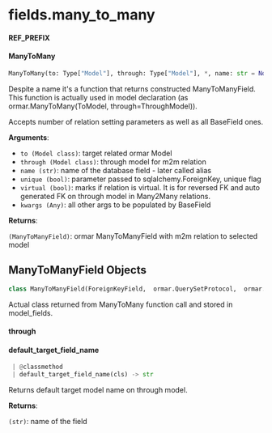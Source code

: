 <a name="fields.many_to_many"></a>
# fields.many\_to\_many

<a name="fields.many_to_many.REF_PREFIX"></a>
#### REF\_PREFIX

<a name="fields.many_to_many.ManyToMany"></a>
#### ManyToMany

```python
ManyToMany(to: Type["Model"], through: Type["Model"], *, name: str = None, unique: bool = False, virtual: bool = False, **kwargs: Any) -> Any
```

Despite a name it's a function that returns constructed ManyToManyField.
This function is actually used in model declaration
(as ormar.ManyToMany(ToModel, through=ThroughModel)).

Accepts number of relation setting parameters as well as all BaseField ones.

**Arguments**:

- `to (Model class)`: target related ormar Model
- `through (Model class)`: through model for m2m relation
- `name (str)`: name of the database field - later called alias
- `unique (bool)`: parameter passed to sqlalchemy.ForeignKey, unique flag
- `virtual (bool)`: marks if relation is virtual.
It is for reversed FK and auto generated FK on through model in Many2Many relations.
- `kwargs (Any)`: all other args to be populated by BaseField

**Returns**:

`(ManyToManyField)`: ormar ManyToManyField with m2m relation to selected model

<a name="fields.many_to_many.ManyToManyField"></a>
## ManyToManyField Objects

```python
class ManyToManyField(ForeignKeyField,  ormar.QuerySetProtocol,  ormar.RelationProtocol)
```

Actual class returned from ManyToMany function call and stored in model_fields.

<a name="fields.many_to_many.ManyToManyField.through"></a>
#### through

<a name="fields.many_to_many.ManyToManyField.default_target_field_name"></a>
#### default\_target\_field\_name

```python
 | @classmethod
 | default_target_field_name(cls) -> str
```

Returns default target model name on through model.

**Returns**:

`(str)`: name of the field

